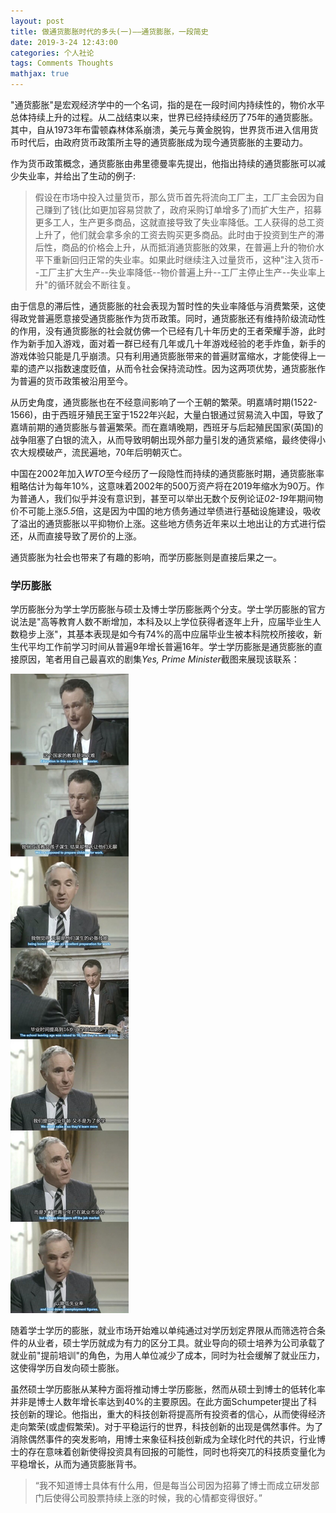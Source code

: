 ```yaml
---
layout: post
title: 做通货膨胀时代的多头(一)——通货膨胀，一段简史
date: 2019-3-24 12:43:00
categories: 个人社论
tags: Comments Thoughts
mathjax: true
---
```


"通货膨胀"是宏观经济学中的一个名词，指的是在一段时间内持续性的，物价水平总体持续上升的过程。从二战结束以来，世界已经持续经历了75年的通货膨胀。其中，自从1973年布雷顿森林体系崩溃，美元与黄金脱钩，世界货币进入信用货币时代后，由政府货币政策所主导的通货膨胀成为现今通货膨胀的主要动力。






作为货币政策概念，通货膨胀由弗里德曼率先提出，他指出持续的通货膨胀可以减少失业率，并给出了生动的例子:

>假设在市场中投入过量货币，那么货币首先将流向工厂主，工厂主会因为自己赚到了钱(比如更加容易贷款了，政府采购订单增多了)而扩大生产，招募更多工人，生产更多商品，这就直接导致了失业率降低。工人获得的总工资上升了，他们就会拿多余的工资去购买更多商品。此时由于投资到生产的滞后性，商品的价格会上升，从而抵消通货膨胀的效果，在普遍上升的物价水平下重新回归正常的失业率。如果此时继续注入过量货币，这种"注入货币--工厂主扩大生产--失业率降低--物价普遍上升--工厂主停止生产--失业率上升"的循环就会不断往复。

由于信息的滞后性，通货膨胀的社会表现为暂时性的失业率降低与消费繁荣，这使得政党普遍愿意接受通货膨胀作为货币政策。同时，通货膨胀还有维持阶级流动性的作用，没有通货膨胀的社会就仿佛一个已经有几十年历史的王者荣耀手游，此时作为新手加入游戏，面对着一群已经有几年或几十年游戏经验的老手炸鱼，新手的游戏体验只能是几乎崩溃。只有利用通货膨胀带来的普遍财富缩水，才能使得上一辈的遗产以指数速度贬值，从而令社会保持流动性。因为这两项优势，通货膨胀作为普遍的货币政策被沿用至今。

从历史角度，通货膨胀也在不经意间影响了一个王朝的繁荣。明嘉靖时期(1522-1566)，由于西班牙殖民王室于1522年兴起，大量白银通过贸易流入中国，导致了嘉靖前期的通货膨胀与普遍繁荣。而在嘉靖晚期，西班牙与后起殖民国家(英国)的战争阻塞了白银的流入，从而导致明朝出现外部力量引发的通货紧缩，最终使得小农大规模破产，流民遍地，70年后明朝灭亡。

中国在2002年加入*WTO*至今经历了一段隐性而持续的通货膨胀时期，通货膨胀率粗略估计为每年$10\%$，这意味着2002年的500万资产将在2019年缩水为90万。作为普通人，我们似乎并没有意识到，甚至可以举出无数个反例论证*02-19*年期间物价不可能上涨*5.5*倍，这是因为中国的地方债务通过举债进行基础设施建设，吸收了溢出的通货膨胀以平抑物价上涨。这些地方债务近年来以土地出让的方式进行偿还，从而直接导致了房价的上涨。

通货膨胀为社会也带来了有趣的影响，而学历膨胀则是直接后果之一。

### 学历膨胀
学历膨胀分为学士学历膨胀与硕士及博士学历膨胀两个分支。学士学历膨胀的官方说法是"高等教育人数不断增加，本科及以上学位获得者逐年上升，应届毕业生人数稳步上涨"，其基本表现是如今有$74\%$的高中应届毕业生被本科院校所接收，新生代平均工作前学习时间从普遍9年增长普遍16年。学士学历膨胀是通货膨胀的直接原因，笔者用自己最喜欢的剧集*Yes, Prime Minister*截图来展现该联系：

![1](/images/inflation/1.jpg)

随着学士学历的膨胀，就业市场开始难以单纯通过对学历划定界限从而筛选符合条件的从业者，硕士学历就成为有力的区分工具。就业导向的硕士培养为公司承载了就业前"提前培训"的角色，为用人单位减少了成本，同时为社会缓解了就业压力，这使得学历自发向硕士膨胀。

虽然硕士学历膨胀从某种方面将推动博士学历膨胀，然而从硕士到博士的低转化率并非是博士人数年增长率达到$40\%$的主要原因。在此方面Schumpeter提出了科技创新的理论。他指出，重大的科技创新将提高所有投资者的信心，从而使得经济走向繁荣(或虚假繁荣)。对于平稳运行的世界，科技创新的出现是偶然事件。为了消除偶然事件的突发影响，用博士来象征科技创新成为全球化时代的共识，行业博士的存在意味着创新使得投资具有回报的可能性，同时也将突兀的科技质变量化为平稳增长，从而为通货膨胀背书。

>“我不知道博士具体有什么用，但是每当公司因为招募了博士而成立研发部门后使得公司股票持续上涨的时候，我的心情都变得很好。”






